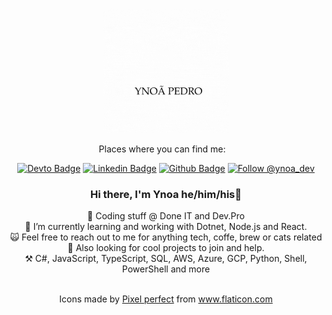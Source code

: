 </p>
<p align='center'>
   <img src="./logo/logo.gif" width="200" height="200">
</p>
<p align='center'>
<a align='center'>
<a> Places where you can find me: </a>&nbsp;&nbsp;
 <div align='center'>
    
[![Devto Badge](https://img.shields.io/badge/-ypedroo-black?style=flat-square&logo=Dev.to&logoColor=white&link=https://dev.to/ypedroo/)](https://dev.to/ypedroo/)
[![Linkedin Badge](https://img.shields.io/badge/-LinkedIn-blue?style=flat-square&logo=Linkedin&logoColor=white&link=https://www.linkedin.com/in/ynoapedro)](https://www.linkedin.com/in/ynoapedro)
[![Github Badge](https://img.shields.io/github/followers/ypedroo?style=social)](https://github.com/ypedroo/)
<a href="https://twitter.com/intent/follow?screen_name=ynoa_dev"><img src="https://img.shields.io/twitter/follow/ynoa_dev.svg?label=Follow%20@ynoa_dev" alt="Follow @ynoa_dev"></img> </a>

### Hi there, I'm Ynoa he/him/his:panda_face:

🔭 Coding stuff @ Done IT and Dev.Pro <br/>
🌱 I’m currently learning and working with Dotnet, Node.js and React.<br/>
:scream_cat: Feel free to reach out to me for anything tech, coffe, brew or cats related <br/>
:dancers: Also looking for cool projects to join and help.<br/>
⚒️ C#, JavaScript, TypeScript, SQL, AWS, Azure, GCP, Python, Shell, PowerShell and more<br/>
<br/>

Icons made by <a href="https://www.flaticon.com/authors/pixel-perfect" title="Pixel perfect">Pixel perfect</a> from <a href="https://www.flaticon.com/" title="Flaticon"> www.flaticon.com</a>
   </div>
